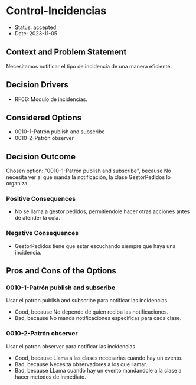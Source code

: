# Control-Incidencias

* Status: accepted
* Date: 2023-11-05

## Context and Problem Statement

Necesitamos notificar el tipo de incidencia de una manera eficiente.

## Decision Drivers

* RF06: Modulo de incidencias.

## Considered Options

* 0010-1-Patrón publish and subscribe
* 0010-2-Patrón observer

## Decision Outcome

Chosen option: "0010-1-Patrón publish and subscribe", because No necesita ver al que manda la notificación, la clase GestorPedidos lo organiza.

### Positive Consequences

* No se llama a gestor pedidos, permitiendole hacer otras acciones antes de atender la cola.

### Negative Consequences

* GestorPedidos tiene que estar escuchando siempre que haya una incidencia.

## Pros and Cons of the Options

### 0010-1-Patrón publish and subscribe

Usar el patron publish and subscribe para notificar las incidencias.

* Good, because No depende de quien reciba las notificaciones.
* Bad, because No manda notificaciones especificas para cada clase.

### 0010-2-Patrón observer

Usar el patron observer para notificar las incidencias.

* Good, because Llama a las clases necesarias cuando hay un evento.
* Bad, because Necesita observadores a los que llamar.
* Bad, because LLama cuando hay un evento mandandole a la clase a hacer metodos de inmediato.
